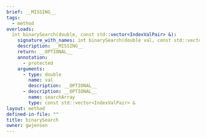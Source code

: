 ```yaml
---
brief: __MISSING__
tags:
  - method
overloads:
  int binarySearch(double, const std::vector<IndexValPair> &):
    signature_with_names: int binarySearch(double val, const std::vector<IndexValPair> & searchArray)
    description: __MISSING__
    return: __OPTIONAL__
    annotation:
      - protected
    arguments:
      - type: double
        name: val
        description: __OPTIONAL__
      - description: __OPTIONAL__
        name: searchArray
        type: const std::vector<IndexValPair> &
layout: method
defined-in-file: ""
title: binarySearch
owner: gwjensen
---
```

